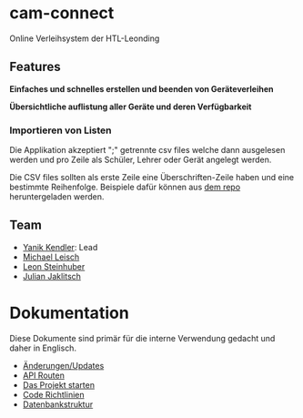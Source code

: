 # cam-connect
Online Verleihsystem der HTL-Leonding

## Features

**Einfaches und schnelles erstellen und beenden von Geräteverleihen**

**Übersichtliche auflistung aller Geräte und deren Verfügbarkeit**

### Importieren von Listen
Die Applikation akzeptiert ";" getrennte csv files welche dann ausgelesen werden 
und pro Zeile als Schüler, Lehrer oder Gerät angelegt werden.

Die CSV files sollten als erste Zeile eine Überschriften-Zeile haben
und eine bestimmte Reihenfolge. Beispiele dafür können aus [dem repo](./assets/examples)
heruntergeladen werden.

## Team
- [Yanik Kendler](https://github.com/elYanuki): Lead
- [Michael Leisch](https://github.com/Michiii11)
- [Leon Steinhuber](https://github.com/DrSteini)
- [Julian Jaklitsch](https://github.com/JulianJaklitsch)

# Dokumentation
Diese Dokumente sind primär für die interne Verwendung gedacht und daher in Englisch.
- [Änderungen/Updates](./docs/changelog.md)
- [API Routen](./docs/api.md)
- [Das Projekt starten](./docs/startup.md)
- [Code Richtlinien](./docs/conventions.md)
- [Datenbankstruktur](./docs/uml.puml)